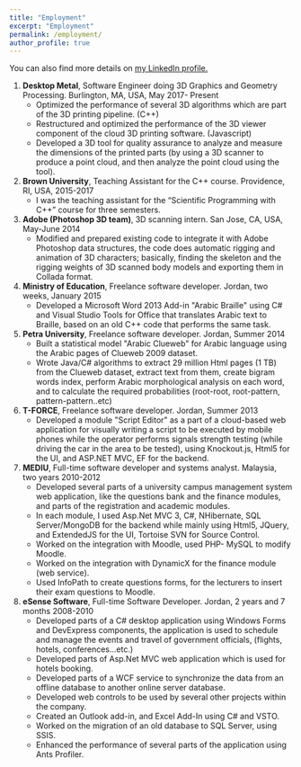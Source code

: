 ```yaml
---
title: "Employment"
excerpt: "Employment"
permalink: /employment/
author_profile: true
---
```


You can also find more details on <u><a href="https://www.linkedin.com/in/ammar-hattab-b4563437">my LinkedIn profile</a>.</u>

<ol>
	<li><b>Desktop Metal</b>, Software Engineer doing 3D Graphics and Geometry Processing.	Burlington, MA, USA, May 2017- Present
		<ul>
	         <li>Optimized the performance of several 3D algorithms which are part of the 3D printing pipeline. (C++) </li>
	         <li>Restructured and optimized the performance of the 3D viewer component of the cloud 3D printing software. (Javascript)</li>
	         <li>Developed a 3D tool for quality assurance to analyze and measure the dimensions of the printed parts (by using a 3D scanner to produce a point cloud, and then analyze the point cloud using the tool).</li>
	    </ul>
	</li>
	<li>
	<b>Brown University</b>, Teaching Assistant for the C++ course.	Providence, RI, USA, 2015-2017
	      <ul>
	         <li>I was the teaching assistant for the “Scientific Programming with C++” course for three semesters.</li>
	     </ul>
	</li>
	<li>
	<b>Adobe (Photoshop 3D team)</b>, 3D scanning intern.	San Jose, CA, USA, May-June 2014
	     <ul>
	         <li>Modified and prepared existing code to integrate it with Adobe Photoshop data structures, the code does automatic rigging and animation of 3D characters; basically, finding the skeleton and the rigging weights of 3D scanned body models and exporting them in Collada format.</li>
	     </ul>
	</li>
	<li>
	<b>Ministry of Education</b>, Freelance software developer.	Jordan, two weeks, January 2015
	     <ul>
	         <li>Developed a Microsoft Word 2013 Add-in "Arabic Braille" using C# and Visual Studio Tools for Office that translates Arabic text to Braille, based on an old C++ code that performs the same task.	</li>
	     </ul>
	</li>
	<li>
	<b>Petra University</b>, Freelance software developer.	Jordan, Summer 2014
	     <ul>
	         <li>Built a statistical model "Arabic Clueweb" for Arabic language using the Arabic pages of Clueweb 2009 dataset.</li>
	         <li>Wrote Java/C# algorithms to extract 29 million Html pages (1 TB) from the Clueweb dataset, extract text from them, create bigram words index, perform Arabic morphological analysis on each word, and to calculate the required probabilities (root-root, root-pattern, pattern-pattern..etc)	</li>
	     </ul>
	</li>
	<li>
	<b>T-FORCE</b>, Freelance software developer. 	 Jordan, Summer 2013
	      <ul>
	         <li>Developed a module "Script Editor" as a part of a cloud-based web application for visually writing a script to be executed by mobile phones while the operator performs signals strength testing (while driving the car in the area to be tested), using Knockout.js, Html5 for the UI, and ASP.NET MVC, EF for the backend.</li>
	     </ul>
	</li>
	<li>
	<b>MEDIU</b>, Full-time software developer and systems analyst. 	Malaysia, two years 2010-2012
	     <ul>
	         <li>Developed several parts of a university campus management system web application, like the questions bank and the finance modules, and parts of the registration and academic modules.</li>
	         <li>In each module, I used Asp.Net MVC 3, C#, NHibernate, SQL Server/MongoDB for the backend while mainly using Html5, JQuery, and ExtendedJS for the UI, Tortoise SVN for Source Control.</li>
	         <li>Worked on the integration with Moodle, used PHP- MySQL to modify Moodle.</li>
	         <li>Worked on the integration with DynamicX for the finance module (web service).</li>
	         <li>Used InfoPath to create questions forms, for the lecturers to insert their exam questions to Moodle.</li>
	     </ul>
	</li>
	<li>
	<b>eSense Software</b>, Full-time Software Developer.	Jordan, 2 years and 7 months 2008-2010
	     <ul>
	         <li>Developed parts of a C# desktop application using Windows Forms and DevExpress components, the application is used to schedule and manage the events and travel of government officials, (flights, hotels, conferences...etc.) </li>
	         <li>Developed parts of Asp.Net MVC web application which is used for hotels booking.</li>
	         <li>Developed parts of a WCF service to synchronize the data from an offline database to another online server database.</li>
	         <li>Developed web controls to be used by several other projects within the company.</li>
	         <li>Created an Outlook add-in, and Excel Add-In using C# and VSTO.</li>
	         <li>Worked on the migration of an old database to SQL Server, using SSIS.</li>
	         <li>Enhanced the performance of several parts of the application using Ants Profiler.</li>
	     </ul>
	</li>
</ol>
